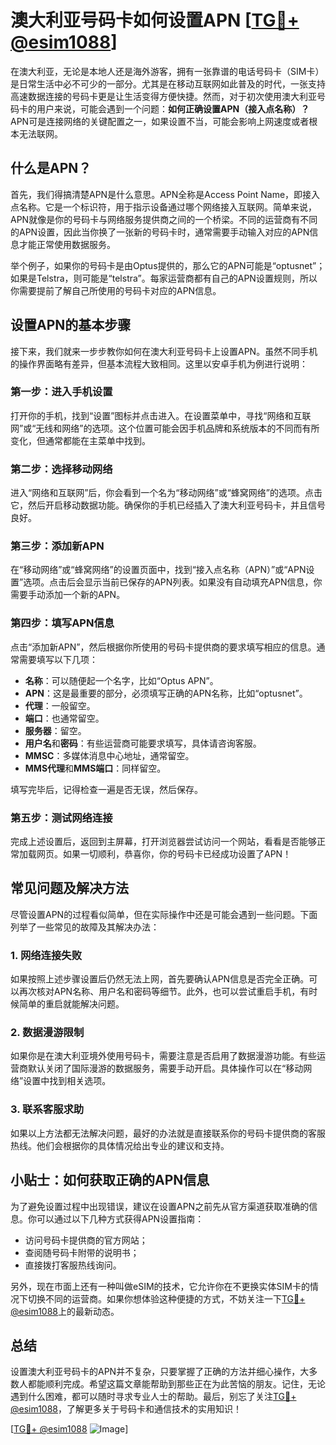 # 澳大利亚号码卡如何设置APN [[TG💪+ @esim1088](https://t.me/s/esim1088)]

在澳大利亚，无论是本地人还是海外游客，拥有一张靠谱的电话号码卡（SIM卡）是日常生活中必不可少的一部分。尤其是在移动互联网如此普及的时代，一张支持高速数据连接的号码卡更是让生活变得方便快捷。然而，对于初次使用澳大利亚号码卡的用户来说，可能会遇到一个问题：**如何正确设置APN（接入点名称）？** APN可是连接网络的关键配置之一，如果设置不当，可能会影响上网速度或者根本无法联网。

## 什么是APN？

首先，我们得搞清楚APN是什么意思。APN全称是Access Point Name，即接入点名称。它是一个标识符，用于指示设备通过哪个网络接入互联网。简单来说，APN就像是你的号码卡与网络服务提供商之间的一个桥梁。不同的运营商有不同的APN设置，因此当你换了一张新的号码卡时，通常需要手动输入对应的APN信息才能正常使用数据服务。

举个例子，如果你的号码卡是由Optus提供的，那么它的APN可能是“optusnet”；如果是Telstra，则可能是“telstra”。每家运营商都有自己的APN设置规则，所以你需要提前了解自己所使用的号码卡对应的APN信息。

## 设置APN的基本步骤

接下来，我们就来一步步教你如何在澳大利亚号码卡上设置APN。虽然不同手机的操作界面略有差异，但基本流程大致相同。这里以安卓手机为例进行说明：

### 第一步：进入手机设置
打开你的手机，找到“设置”图标并点击进入。在设置菜单中，寻找“网络和互联网”或“无线和网络”的选项。这个位置可能会因手机品牌和系统版本的不同而有所变化，但通常都能在主菜单中找到。

### 第二步：选择移动网络
进入“网络和互联网”后，你会看到一个名为“移动网络”或“蜂窝网络”的选项。点击它，然后开启移动数据功能。确保你的手机已经插入了澳大利亚号码卡，并且信号良好。

### 第三步：添加新APN
在“移动网络”或“蜂窝网络”的设置页面中，找到“接入点名称（APN）”或“APN设置”选项。点击后会显示当前已保存的APN列表。如果没有自动填充APN信息，你需要手动添加一个新的APN。

### 第四步：填写APN信息
点击“添加新APN”，然后根据你所使用的号码卡提供商的要求填写相应的信息。通常需要填写以下几项：
- **名称**：可以随便起一个名字，比如“Optus APN”。
- **APN**：这是最重要的部分，必须填写正确的APN名称，比如“optusnet”。
- **代理**：一般留空。
- **端口**：也通常留空。
- **服务器**：留空。
- **用户名**和**密码**：有些运营商可能要求填写，具体请咨询客服。
- **MMSC**：多媒体消息中心地址，通常留空。
- **MMS代理**和**MMS端口**：同样留空。

填写完毕后，记得检查一遍是否无误，然后保存。

### 第五步：测试网络连接
完成上述设置后，返回到主屏幕，打开浏览器尝试访问一个网站，看看是否能够正常加载网页。如果一切顺利，恭喜你，你的号码卡已经成功设置了APN！

## 常见问题及解决方法

尽管设置APN的过程看似简单，但在实际操作中还是可能会遇到一些问题。下面列举了一些常见的故障及其解决办法：

### 1. 网络连接失败
如果按照上述步骤设置后仍然无法上网，首先要确认APN信息是否完全正确。可以再次核对APN名称、用户名和密码等细节。此外，也可以尝试重启手机，有时候简单的重启就能解决问题。

### 2. 数据漫游限制
如果你是在澳大利亚境外使用号码卡，需要注意是否启用了数据漫游功能。有些运营商默认关闭了国际漫游的数据服务，需要手动开启。具体操作可以在“移动网络”设置中找到相关选项。

### 3. 联系客服求助
如果以上方法都无法解决问题，最好的办法就是直接联系你的号码卡提供商的客服热线。他们会根据你的具体情况给出专业的建议和支持。

## 小贴士：如何获取正确的APN信息

为了避免设置过程中出现错误，建议在设置APN之前先从官方渠道获取准确的信息。你可以通过以下几种方式获得APN设置指南：
- 访问号码卡提供商的官方网站；
- 查阅随号码卡附带的说明书；
- 直接拨打客服热线询问。

另外，现在市面上还有一种叫做eSIM的技术，它允许你在不更换实体SIM卡的情况下切换不同的运营商。如果你想体验这种便捷的方式，不妨关注一下[TG💪+ @esim1088](https://t.me/s/esim1088)上的最新动态。

## 总结

设置澳大利亚号码卡的APN并不复杂，只要掌握了正确的方法并细心操作，大多数人都能顺利完成。希望这篇文章能帮助到那些正在为此苦恼的朋友。记住，无论遇到什么困难，都可以随时寻求专业人士的帮助。最后，别忘了关注[TG💪+ @esim1088](https://t.me/s/esim1088)，了解更多关于号码卡和通信技术的实用知识！

[[TG💪+ @esim1088](https://t.me/s/esim1088) ![Image](https://i.postimg.cc/4NQfJmqS/Snipaste-2025-05-13-00-14-12.png)]